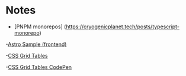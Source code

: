 # Notes

- [PNPM monorepos] (https://cryogenicplanet.tech/posts/typescript-monorepo)

-[Astro Sample (frontend)](https://codesandbox.io/s/github/withastro/astro/tree/latest/examples/framework-react?file=/astro.config.mjs)

-[CSS Grid Tables](https://adamlynch.com/flexible-data-tables-with-css-grid/#just-get-to-css-grid-already)

-[CSS Grid Tables CodePen](https://codepen.io/adam-lynch/pen/XwKWdG)
